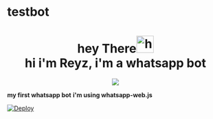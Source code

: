 # testbot

<h1 align="center">hey There<img src="https://user-images.githubusercontent.com/1303154/88677602-1635ba80-d120-11ea-84d8-d263ba5fc3c0.gif" width="40px" alt="hi"><br>hi i'm Reyz, i'm a whatsapp bot</h1>
<p align="center">
  <img src="https://i.pinimg.com/564x/1f/08/05/1f08052bb730bbe18c9e123048acca19.jpg" /></>
</p>

<b>my first whatsapp bot</b>
<b>i'm using whatsapp-web.js</b>

[![Deploy](https://www.herokucdn.com/deploy/button.svg)](https://heroku.com/deploy)

